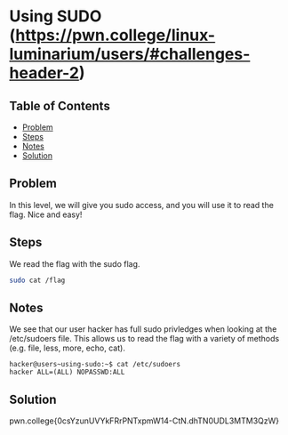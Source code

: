 # Using SUDO (https://pwn.college/linux-luminarium/users/#challenges-header-2)

## Table of Contents

- [Problem](#Problem)
- [Steps](#Steps)
- [Notes](#Notes)
- [Solution](#Solution)

## Problem

In this level, we will give you sudo access, and you will use it to read the flag. Nice and easy!

## Steps

We read the flag with the sudo flag.

```bash
sudo cat /flag
```

## Notes

We see that our user hacker has full sudo privledges when looking at the /etc/sudoers file. This allows us to read the flag with a variety of methods (e.g. file, less, more, echo, cat).

```console
hacker@users~using-sudo:~$ cat /etc/sudoers
hacker ALL=(ALL) NOPASSWD:ALL
```

## Solution
pwn.college{0csYzunUVYkFRrPNTxpmW14-CtN.dhTN0UDL3MTM3QzW}
